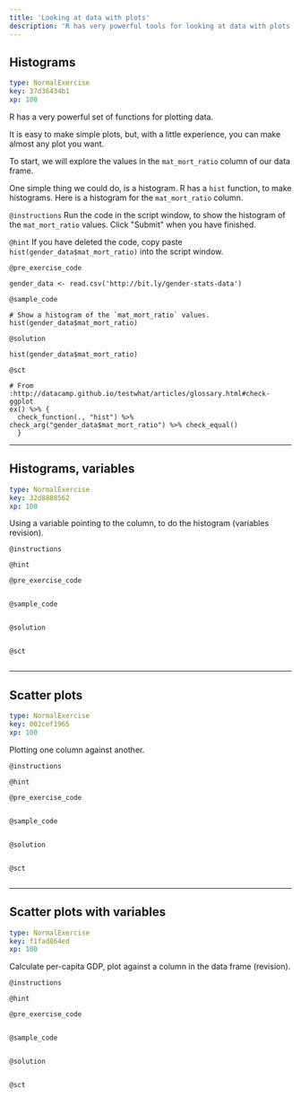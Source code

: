 ```yaml
---
title: 'Looking at data with plots'
description: 'R has very powerful tools for looking at data with plots.  We explore some simple plots.'
---
```


## Histograms

```yaml
type: NormalExercise
key: 37d36434b1
xp: 100
```

R has a very powerful set of functions for plotting data.

It is easy to make simple plots, but, with a little experience, you can make almost any plot you want.

To start, we will explore the values in the `mat_mort_ratio` column of our data frame.

One simple thing we could do, is a histogram.  R has a `hist` function, to make histograms.  Here is a histogram for the `mat_mort_ratio` column.

`@instructions`
Run the code in the script window, to show the histogram of the `mat_mort_ratio` values.  Click "Submit" when you have finished.

`@hint`
If you have deleted the code, copy paste `hist(gender_data$mat_mort_ratio)`
into the script window.

`@pre_exercise_code`
```{r}
gender_data <- read.csv('http://bit.ly/gender-stats-data')
```

`@sample_code`
```{r}
# Show a histogram of the `mat_mort_ratio` values.
hist(gender_data$mat_mort_ratio)
```

`@solution`
```{r}
hist(gender_data$mat_mort_ratio)
```

`@sct`
```{r}
# From :http://datacamp.github.io/testwhat/articles/glossary.html#check-ggplot
ex() %>% {
  check_function(., "hist") %>% check_arg("gender_data$mat_mort_ratio") %>% check_equal()
  }
```

---

## Histograms, variables

```yaml
type: NormalExercise
key: 32d8888562
xp: 100
```

Using a variable pointing to the column, to do the histogram (variables
revision).

`@instructions`


`@hint`


`@pre_exercise_code`
```{r}

```

`@sample_code`
```{r}

```

`@solution`
```{r}

```

`@sct`
```{r}

```

---

## Scatter plots

```yaml
type: NormalExercise
key: 002cef1965
xp: 100
```

Plotting one column against another.

`@instructions`


`@hint`


`@pre_exercise_code`
```{r}

```

`@sample_code`
```{r}

```

`@solution`
```{r}

```

`@sct`
```{r}

```

---

## Scatter plots with variables

```yaml
type: NormalExercise
key: f1fad864ed
xp: 100
```

Calculate per-capita GDP, plot against a column in the data frame (revision).

`@instructions`


`@hint`


`@pre_exercise_code`
```{r}

```

`@sample_code`
```{r}

```

`@solution`
```{r}

```

`@sct`
```{r}

```
